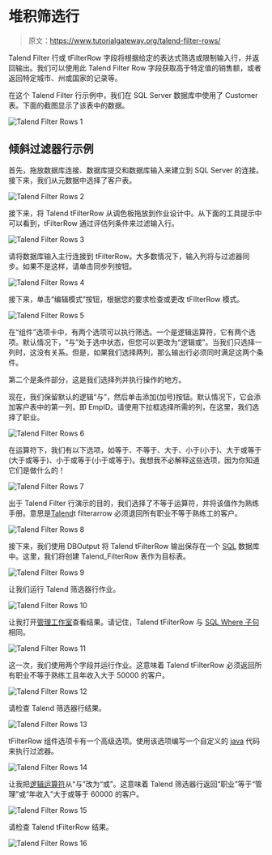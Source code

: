 # 堆积筛选行

> 原文：<https://www.tutorialgateway.org/talend-filter-rows/>

Talend Filter 行或 tFilterRow 字段将根据给定的表达式筛选或限制输入行，并返回输出。我们可以使用此 Talend Filter Row 字段获取高于特定值的销售额，或者返回特定城市、州或国家的记录等。

在这个 Talend Filter 行示例中，我们在 SQL Server 数据库中使用了 Customer 表。下面的截图显示了该表中的数据。

![Talend Filter Rows 1](img/b2ae3ba292432bd1fbd6f5580b2a01bb.png)

## 倾斜过滤器行示例

首先，拖放数据库连接、数据库提交和数据库输入来建立到 SQL Server 的连接。接下来，我们从元数据中选择了客户表。

![Talend Filter Rows 2](img/dcb89775c00ce19e91a089d3808032f3.png)

接下来，将 Talend tFilterRow 从调色板拖放到作业设计中。从下面的工具提示中可以看到，tFilterRow 通过评估列条件来过滤输入行。

![Talend Filter Rows 3](img/3e9e096ab6e092001bee64c55692d6aa.png)

请将数据库输入主行连接到 tFilterRow。大多数情况下，输入列将与过滤器同步。如果不是这样，请单击同步列按钮。

![Talend Filter Rows 4](img/66a509376b88d45315035495e1103472.png)

接下来，单击“编辑模式”按钮，根据您的要求检查或更改 tFIlterRow 模式。

![Talend Filter Rows 5](img/867dbc8319825f0b4e0e384df2b20f6f.png)

在“组件”选项卡中，有两个选项可以执行筛选。一个是逻辑运算符，它有两个选项。默认情况下，“与”处于选中状态，但您可以更改为“逻辑或”。当我们只选择一列时，这没有关系。但是，如果我们选择两列，那么输出行必须同时满足这两个条件。

第二个是条件部分，这是我们选择列并执行操作的地方。

现在，我们保留默认的逻辑“与”，然后单击添加(加号)按钮。默认情况下，它会添加客户表中的第一列，即 EmpID。请使用下拉框选择所需的列，在这里，我们选择了职业。

![Talend Filter Rows 6](img/1adcccd110f3fb67317d38850c16637e.png)

在运算符下，我们有以下选项，如等于、不等于、大于、小于(小于)、大于或等于(大于或等于)、小于或等于(小于或等于)。我想我不必解释这些选项，因为你知道它们是做什么的！

![Talend Filter Rows 7](img/b7e09cfc3663e68d2411d3f54b406210.png)

出于 Talend Filter 行演示的目的，我们选择了不等于运算符，并将该值作为熟练手册。意思是[Talend](https://www.tutorialgateway.org/talend-tutorial/)t filterarrow 必须退回所有职业不等于熟练工的客户。

![Talend Filter Rows 8](img/af993d8a732fcdeaacf77d3f4906c135.png)

接下来，我们使用 DBOutput 将 Talend tFilterRow 输出保存在一个 [SQL](https://www.tutorialgateway.org/sql/) 数据库中。这里，我们将创建 Talend_FilterRow 表作为目标表。

![Talend Filter Rows 9](img/c31b17143ac2ef54060d657cc6cb47c4.png)

让我们运行 Talend 筛选器行作业。

![Talend Filter Rows 10](img/0d8e6725c568848048c0d2060cb1bf35.png)

让我打开[管理工作室](https://www.tutorialgateway.org/sql-server-management-studio/)查看结果。请记住，Talend tFilterRow 与 [SQL Where 子句](https://www.tutorialgateway.org/sql-where-clause/)相同。

![Talend Filter Rows 11](img/b348d096a8f70045e24a391cfb3132ef.png)

这一次，我们使用两个字段并运行作业。这意味着 Talend tFilterRow 必须返回所有职业不等于熟练工且年收入大于 50000 的客户。

![Talend Filter Rows 12](img/2fb896f5e8e6a59d8b1c84d2e0933370.png)

请检查 Talend 筛选器行结果。

![Talend Filter Rows 13](img/4d226b63103fa3bcf5fece113d56063f.png)

tFilterRow 组件选项卡有一个高级选项。使用该选项编写一个自定义的 [java](https://www.tutorialgateway.org/java-tutorial/) 代码来执行过滤器。

![Talend Filter Rows 14](img/3d46ffe5457d83ed5cb29ec8211695fe.png)

让我把[逻辑运算符](https://www.tutorialgateway.org/java-logical-operators/)从“与”改为“或”。这意味着 Talend 筛选器行返回“职业”等于“管理”或“年收入”大于或等于 60000 的客户。

![Talend Filter Rows 15](img/53a533113bfba9fa7d4ea106de9b47e1.png)

请检查 Talend tFilterRow 结果。

![Talend Filter Rows 16](img/215cd522070dc106dcdb26f4a848f102.png)